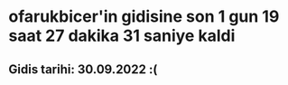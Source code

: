 # ofarukbicer'in gidisine son 1 gun 19 saat 27 dakika 31 saniye kaldi

## Gidis tarihi: 30.09.2022 :(